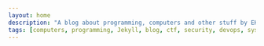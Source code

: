 ```yaml
---
layout: home
description: "A blog about programming, computers and other stuff by EK"
tags: [computers, programming, Jekyll, blog, ctf, security, devops, sysadm, linux, unix]
---
```

